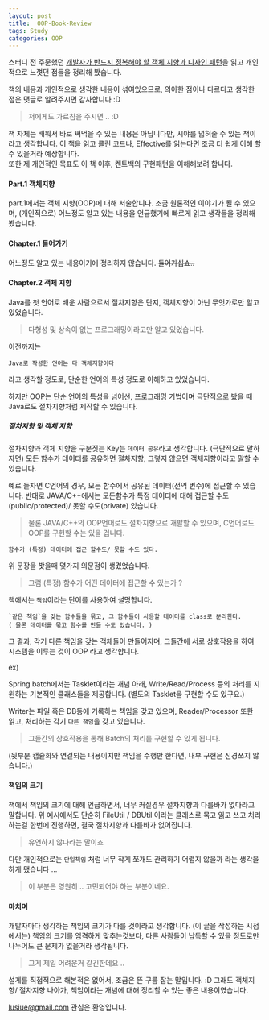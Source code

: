```yaml
---
layout: post
title:  OOP-Book-Review
tags: Study 
categories: OOP  
---   
```



스터디 전 주문했던 [개발자가 반드시 정복해야 할 객체 지향과 디자인 패턴](http://www.kyobobook.co.kr/product/detailViewKor.laf?mallGb=KOR&ejkGb=KOR&barcode=9788969090010)을 읽고 개인적으로 느꼇던 점들을 정리해 봤습니다. 

책의 내용과 개인적으로 생각한 내용이 섞여있으므로, 의아한 점이나 다르다고 생각한 점은 댓글로 알려주시면 감사합니다 :D 

> 저에게도 가르침을 주시면 ..  :D

책 자체는 배워서 바로 써먹을 수 있는 내용은 아닙니다만, 시야를 넓혀줄 수 있는 책이라고 생각합니다. 
이 책을 읽고 클린 코드나, Effective를 읽는다면 조금 더 쉽게 이해 할 수 있을거라 예상합니다.  
또한 제 개인적인 목표도 이 책 이후, 켄트백의 구현패턴을 이해해보려 합니다.

#### Part.1 객체지향 

part.1에서는 객체 지향(OOP)에 대해 서술합니다. 
조금 원론적인 이야기가 될 수 있으며, (개인적으로) 어느정도 알고 있는 내용을 언급했기에 빠르게 읽고 생각들을 정리해 봤습니다. 

#### Chapter.1 들어가기 

어느정도 알고 있는 내용이기에 정리하지 않습니다.  ~~들어가십쇼..~~

#### Chapter.2 객체 지향   

Java를 첫 언어로 배운 사람으로서 절차지향은 단지, 객체지향이 아닌 무엇가로만 알고있었습니다. 

> 다형성 및 상속이 없는 프로그래밍이라고만 알고 있었습니다. 

이전까지는 

	Java로 작성한 언어는 다 객체지향이다

라고 생각할 정도로, 단순한 언어의 특성 정도로 이해하고 있었습니다.

하지만 OOP는 단순 언어의 특성을 넘어선, 프로그래밍 기법이며 극단적으로 봤을 때 Java로도 절차지향처럼 제작할 수 있습니다.

##### 절차지향 및 객체 지향   

절차지향과 객체 지향을 구분짓는 Key는 `데이터 공유`라고 생각합니다. 
(극단적으로 말하자면) 모든 함수가 데이터를 공유하면 절차지향, 그렇지 않으면 객체지향이라고 말할 수 있습니다. 

예로 들자면 C언어의 경우, 모든 함수에서 공유된 데이터(전역 변수)에 접근할 수 있습니다. 
반대로 JAVA/C++에서는 모든함수가 특정 데이터에 대해 접근할 수도(public/protected)/ 못할 수도(private) 있습니다.  

> 물론 JAVA/C++의 OOP언어로도 절차지향으로 개발할 수 있으며, C언어로도 OOP를 구현할 수는 있을 겁니다.   

	함수가 (특정) 데이터에 접근 할수도/ 못할 수도 있다.  

위 문장을 봣을때 몇가지 의문점이 생겼었습니다.   

> 그럼 (특정) 함수가 어떤 데이터에 접근할 수 있는가 ? 

책에서는 `책임`이라는 단어를 사용하여 설명합니다. 

	`같은 책임`을 갖는 함수들을 묶고, 그 함수들이 사용할 데이터를 class로 분리한다.      
	( 물론 데이터를 묶고 함수를 만들 수도 있습니다. )  

그 결과, 각기 다른 책임을 갖는 객체들이 만들어지며,
그들간에 서로 상호작용을 하여 시스템을 이루는 것이 OOP 라고 생각합니다. 
 
ex) 

Spring batch에서는 Tasklet이라는 개념 아래, Write/Read/Process 등의 처리를 지원하는 기본적인 클래스들을 제공합니다. (별도의 Tasklet을 구현할 수도 있구요.)

Writer는 파일 혹은 DB등에 기록하는 책임을 갖고 있으며, Reader/Processor 또한 읽고, 처리하는 각기 `다른 책임`을 갖고 있습니다.

> 그들간의 상호작용을 통해 Batch의 처리를 구현할 수 있게 됩니다. 

(뒷부분 캡슐화와 연결되는 내용이지만 책임을 수행만 한다면, 내부 구현은 신경쓰지 않습니다.)

#### 책임의 크기  

책에서 책임의 크기에 대해 언급하면서, 너무 커질경우 절차지향과 다를바가 없다라고 말합니다. 위 예시에서도 단순히 FileUtil / DBUtil 이라는 클래스로 묶고 읽고 쓰고 처리하는걸 한번에 진행하면, 결국 절차지향과 다를바가 없어집니다.  

> 유연하지 않다라는 말이죠  

다만 개인적으로는 `단일책임` 처럼 너무 작게 쪼개도 관리하기 어렵지 않을까 라는 생각을 하게 됐습니다 ...  

> 이 부분은 영원히 .. 고민되어야 하는 부분이네요.

#### 마치며    

개발자마다 생각하는 책임의 크기가 다를 것이라고 생각합니다. (이 글을 작성하는 시점에서는) 책임의 크기를 엄격하게 맞추는것보다, 다른 사람들이 납득할 수 있을 정도로만 나누어도 큰 문제가 없을거라 생각됩니다.

> 그게 제일 어려운거 같긴한데요 .. 

설계를 직접적으로 해본적은 없어서, 조금은 뜬 구름 잡는 말입니다. :D 
그래도 객체지향/ 절차지향  나아가, 책임이라는 개념에 대해 정리할 수 있는 좋은 내용이였습니다. 

lusiue@gmail.com
관심은 환영입니다. 

















